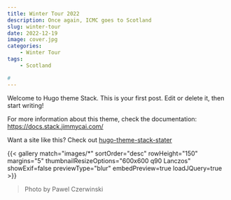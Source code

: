 ```yaml
---
title: Winter Tour 2022
description: Once again, ICMC goes to Scotland
slug: winter-tour
date: 2022-12-19
image: cover.jpg
categories:
    - Winter Tour
tags:
    - Scotland

#
---
```


Welcome to Hugo theme Stack. This is your first post. Edit or delete it, then start writing!

For more information about this theme, check the documentation: https://docs.stack.jimmycai.com/

Want a site like this? Check out [hugo-theme-stack-stater](https://github.com/CaiJimmy/hugo-theme-stack-starter)

{{< gallery match="images/*" sortOrder="desc" rowHeight="150" margins="5" thumbnailResizeOptions="600x600 q90 Lanczos" showExif=false previewType="blur" embedPreview=true loadJQuery=true >}}

> Photo by Pawel Czerwinski